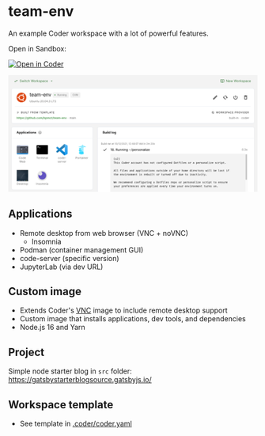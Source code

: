 # team-env

An example Coder workspace with a lot of powerful features.

Open in Sandbox:

[![Open in Coder](https://cdn.coder.com/embed-button.svg)](https://sandbox.coder.com/wac/build?project_oauth_service=github&template_oauth_service=github&project_url=git@github.com:bpmct/team-env.git&template_url=https://github.com/bpmct/team-env&template_ref=main&template_filepath=.coder/coder.yaml)

![Coder dashboard preview](preview.png)

## Applications

- Remote desktop from web browser (VNC + noVNC)
    - Insomnia 
- Podman (container management GUI)
- code-server (specific version)
- JupyterLab (via dev URL)

## Custom image

- Extends Coder's [VNC](https://github.com/cdr/enterprise-images/tree/main/images/vnc) image to include remote desktop support
- Custom image that installs applications, dev tools, and dependencies
- Node.js 16 and Yarn

## Project

Simple node starter blog in `src` folder: https://gatsbystarterblogsource.gatsbyjs.io/

## Workspace template

- See template in [.coder/coder.yaml](.coder/coder.yaml)
